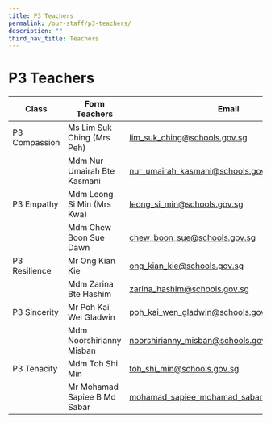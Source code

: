 ```yaml
---
title: P3 Teachers
permalink: /our-staff/p3-teachers/
description: ""
third_nav_title: Teachers
---
```


<h1><b>P3 Teachers</b></h1>


| Class | Form Teachers | Email |
| -------- | -------- | -------- |
| P3 Compassion   | Ms Lim Suk Ching (Mrs Peh)     | lim_suk_ching@schools.gov.sg     |
| |Mdm Nur Umairah Bte Kasmani|nur_umairah_kasmani@schools.gov.sg|
|P3 Empathy|Mdm Leong Si Min (Mrs Kwa)|leong_si_min@schools.gov.sg|
| |Mdm Chew Boon Sue Dawn|chew_boon_sue@schools.gov.sg|
|P3 Resilience|Mr Ong Kian Kie|ong_kian_kie@schools.gov.sg|
| |Mdm Zarina Bte Hashim|zarina_hashim@schools.gov.sg|
|P3 Sincerity|Mr Poh Kai Wei Gladwin|poh_kai_wen_gladwin@schools.gov.sg|
| |Mdm Noorshirianny Misban|noorshirianny_misban@schools.gov.sg|
|P3 Tenacity|Mdm Toh Shi Min|toh_shi_min@schools.gov.sg|
| |Mr Mohamad Sapiee B Md Sabar|mohamad_sapiee_mohamad_sabar@schools.gov.sg|